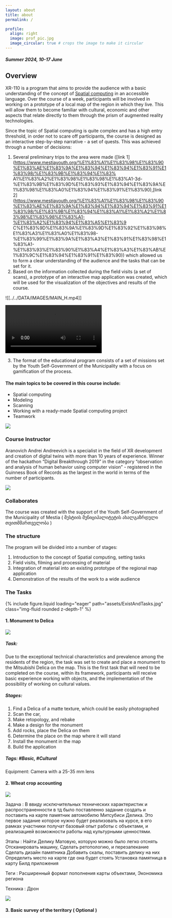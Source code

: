 ```yaml
---
layout: about
title: about
permalink: /

profile:
  align: right
  image: prof_pic.jpg
  image_circular: true # crops the image to make it circular
---
```

##### Summer 2024, 10-17 June

## Overview

XR-110 is a program that aims to provide the audience with a basic understanding of the concept of [Spatial computing](https://en.wikipedia.org/wiki/Spatial_computing/) in an accessible language. Over the course of a week, participants will be involved in working on a prototype of a local map of the region in which they live. This will allow them to become familiar with cultural, economic and other aspects that relate directly to them through the prism of augmented reality technologies. 


Since the topic of Spatial computing is quite complex and has a high entry threshold, in order not to scare off participants, the course is designed as an interactive step-by-step narrative - a set of quests. This was achieved through a number of decisions: 

1) Several preliminary trips to the area were made ([link 1](https://www.mestiayouth.org/%E1%83%A1%E1%83%98%E1%83%90%E1%83%AE%E1%83%9A%E1%83%94%E1%83%94%E1%83%91%E1%83%98/%E1%83%9B%E1%83%94%E1%83% A1%E1%83%A2%E1%83%98%E1%83%98%E1%83%A1-3d-%E1%83%9B%E1%83%9D%E1%83%93%E1%83%94%E1%83%9A%E1%83%98%E1%83%A0%E1%83%94%E1%83%91%E1%83%90),[link 2](https://www.mestiayouth.org/%E1%83%A1%E1%83%98%E1%83%90%E1%83%AE%E1%83%9A%E1%83%94%E1%83%94%E1%83%91%E1%83%98/%E1%83%9B%E1%83%94%E1%83%A1%E1%83%A2%E1%83%98%E1%83%98%E1%83%A1-%E1%83%A2%E1%83%94%E1%83%A5%E1%83%9 C%E1%83%9D%E1%83%9A%E1%83%9D%E1%83%92%E1%83%98%E1%83%A3%E1%83%A0%E1%83%98-%E1%83%99%E1%83%9A%E1%83%A3%E1%83%91%E1%83%98%E1%83%A1-%E1%83%93%E1%83%90%E1%83%A4%E1%83%A3%E1%83%AB%E1%83%9C%E1%83%94%E1%83%91%E1%83%90)) which allowed us to form a clear understanding of the audience and the tasks that can be set for it. 
2) Based on the information collected during the field visits (a set of scans), a prototype of an interactive map application was created, which will be used for the visualization of the objectives and results of the course.


![[../../DATA/IMAGES/MAIN_H.mp4]]

 ![](https://andrewandreevich.github.io/XR-110/assets/AppExample_1.mp4)



3) The format of the educational program consists of a set of missions set by the Youth Self-Government of the Municipality with a focus on gamification of the process.

#### The main topics to be covered in this course include:

- Spatial computing
- Modeling
- Scanning
- Working with a ready-made Spatial computing project
- Teamwork

 ![](https://andrewandreevich.github.io/XR-110/assets/img_2_self.jpg)
### Course Instructor 

Aranovich Andrei Andreevich is a specialist in the field of XR development and creation of digital twins with more than 10 years of experience. Winner of the hackathon “Digital Breakthrough 2019” in the category “observation and analysis of human behavior using computer vision” - registered in the Guinness Book of Records as the largest in the world in terms of the number of participants.

 ![](https://andrewandreevich.github.io/XR-110/assets/logo.jpg)
 
### Collaborates

The course was created with the support of the Youth Self-Government of the Municipality of Mestia 
( მესტიის მუნიციპალიტეტის ახალგაზრდული თვითმმართველობა )


### The structure
The program will be divided into a number of stages:

1) Introduction to the concept of Spatial computing, setting tasks 
2) Field visits, filming and processing of material 
3) Integration of material into an existing prototype of the regional map application 
4) Demonstration of the results of the work to a wide audience

### The Tasks
{% include figure.liquid loading="eager" path="assets/ExistAndTasks.jpg" class="img-fluid rounded z-depth-1" %}


#### 1. Monument to Delica

![](https://andrewandreevich.github.io/XR-110/assets/Delika.jpg)
##### Task: 
Due to the exceptional technical characteristics and prevalence among the residents of the region, the task was set to create and place a monument to the Mitsubishi Delica on the map. This is the first task that will need to be completed on the course, within its framework, participants will receive basic experience working with objects, and the implementation of the possibility of working on cultural values. 

##### Stages: 
1) Find a Delica of a matte texture, which could be easily photographed 
2) Scan the car, 
3) Make retopology, and rebake 
4) Make a design for the monument 
5) Add rocks, place the Delica on them 
6) Determine the place on the map where it will stand 
7) Install the monument in the map 
8) Build the application 

##### Tags: #Basic, #Cultural
Equipment: Camera with a 25-35 mm lens

#### 2. Wheat crop accounting
![](https://andrewandreevich.github.io/XR-110/assets/wheat.jpg)

Задача : 
В ввиду исключительных технических характеристик и распространенности в тд было поставленно задание создать и поставить на карте памятник автомобилю Митсубиси Делика. Это первое задание которое нужно будет реализовать на курсе, в его рамках участники получат базовый опыт работы с объектами, и реализацией возможности работы над культурными ценностями. 

Этапы : Найти Делику Матовую, которую можно было легко отснять 
Отсканировать машину, 
Сделать ретопологию, и перезапекание 
Сделать дизайн памятника
Добавить скалы, поставить делику на них
Определить место на карте где она будет стоять 
Установка памятница в карту 
Билд приложения 

Теги : Расширенный формат пополнения карты объектами, Экономика региона

Техника : Дрон 

![](https://andrewandreevich.github.io/XR-110/assets/park.jpg)
#### 3. Basic survey of the territory ( Optional )




